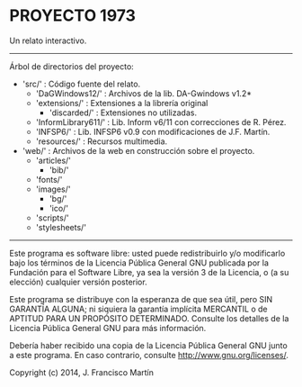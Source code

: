 # PROYECTO 1973

Un relato interactivo.

-------

Árbol de directorios del proyecto:

* 'src/' : Código fuente del relato.
	* 'DaGWindows12/' : Archivos de la lib. DA-Gwindows v1.2*
	* 'extensions/' : Extensiones a la librería original
		* 'discarded/' : Extensiones no utilizadas.
	* 'InformLibrary611/' : Lib. Inform v6/11 con correcciones de R. Pérez.
	* 'INFSP6/' : Lib. INFSP6 v0.9 con modificaciones de J.F. Martín.
	* 'resources/' : Recursos multimedia.
* 'web/' : Archivos de la web en construcción sobre el proyecto.
	* 'articles/'
		* 'bib/'
	* 'fonts/'
	* 'images/'
		* 'bg/'
		* 'ico/'
	* 'scripts/'
	* 'stylesheets/'

-------

Este programa es software libre: usted puede redistribuirlo y/o 
modificarlo bajo los términos de la Licencia Pública General GNU 
publicada por la Fundación para el Software Libre, ya sea la versión 
3 de la Licencia, o (a su elección) cualquier versión posterior.

Este programa se distribuye con la esperanza de que sea útil, pero 
SIN GARANTÍA ALGUNA; ni siquiera la garantía implícita MERCANTIL o 
de APTITUD PARA UN PROPÓSITO DETERMINADO. Consulte los detalles de 
la Licencia Pública General GNU para más información.

Debería haber recibido una copia de la Licencia Pública General GNU 
junto a este programa. En caso contrario, consulte
<http://www.gnu.org/licenses/>.

Copyright (c) 2014, J. Francisco Martín
